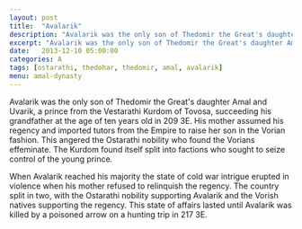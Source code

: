 ```yaml
---
layout: post
title:  "Avalarik"
description: "Avalarik was the only son of Thedomir the Great's daughter Amal and Uvarik, a prince from the Vestarathi Kurdom of Tovosa, succeeding his grandfather at the age of ten years old in 209 3E."
excerpt: "Avalarik was the only son of Thedomir the Great's daughter Amal and Uvarik, a prince from the Vestarathi Kurdom of Tovosa, succeeding his grandfather at the age of ten years old in 209 3E."
date:   2013-12-10 05:00:00
categories: A
tags: [ostarathi, thedohar, thedomir, amal, avalarik]
menu: amal-dynasty
---
```


Avalarik was the only son of Thedomir the Great's daughter Amal and Uvarik, a prince from the Vestarathi Kurdom of Tovosa, succeeding his grandfather at the age of ten years old in 209 3E. His mother assumed his regency and imported tutors from the Empire to raise her son in the Vorian fashion. This angered the Ostarathi nobility who found the Vorians effeminate. The Kurdom found itself split into factions who sought to seize control of the young prince.

When Avalarik reached his majority the state of cold war intrigue erupted in violence when his mother refused to relinquish the regency. The country split in two, with the Ostarathi nobility supporting Avalarik and the Vorish natives supporting the regency. This state of affairs lasted until Avalarik was killed by a poisoned arrow on a hunting trip in 217 3E.